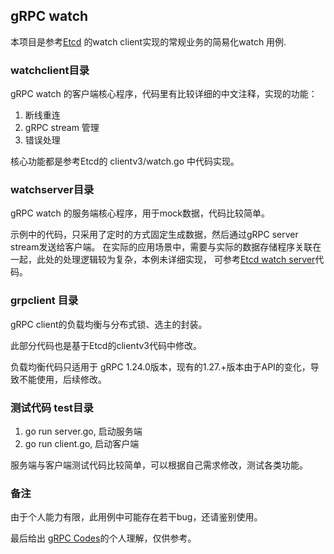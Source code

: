 ## gRPC watch

本项目是参考[Etcd](https://github.com/etcd-io/etcd) 的watch client实现的常规业务的简易化watch 用例.

### watchclient目录

gRPC watch 的客户端核心程序，代码里有比较详细的中文注释，实现的功能：

1. 断线重连
2. gRPC stream 管理
3. 错误处理

核心功能都是参考Etcd的 clientv3/watch.go 中代码实现。

### watchserver目录

gRPC watch 的服务端核心程序，用于mock数据，代码比较简单。

示例中的代码，只采用了定时的方式固定生成数据，然后通过gRPC server stream发送给客户端。
在实际的应用场景中，需要与实际的数据存储程序关联在一起，此处的处理逻辑较为复杂，本例未详细实现，
可参考[Etcd watch server](https://github.com/etcd-io/etcd/blob/master/mvcc/watcher.go)代码。

### grpclient 目录

gRPC client的负载均衡与分布式锁、选主的封装。

此部分代码也是基于Etcd的clientv3代码中修改。

负载均衡代码只适用于 gRPC 1.24.0版本，现有的1.27.+版本由于API的变化，导致不能使用，后续修改。

### 测试代码 test目录

1. go run server.go, 启动服务端
2. go run client.go, 启动客户端
   
服务端与客户端测试代码比较简单，可以根据自己需求修改，测试各类功能。

### 备注

由于个人能力有限，此用例中可能存在若干bug，还请鉴别使用。

最后给出 [gRPC Codes](https://github.com/xkeyideal/grpcwatch/blob/master/grpcodes.md)的个人理解，仅供参考。